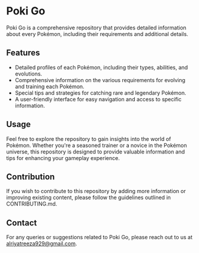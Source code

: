 # Poki Go

Poki Go is a comprehensive repository that provides detailed information about every Pokémon, including their requirements and additional details.

## Features

- Detailed profiles of each Pokémon, including their types, abilities, and evolutions.
- Comprehensive information on the various requirements for evolving and training each Pokémon.
- Special tips and strategies for catching rare and legendary Pokémon.
- A user-friendly interface for easy navigation and access to specific information.

## Usage

Feel free to explore the repository to gain insights into the world of Pokémon. Whether you're a seasoned trainer or a novice in the Pokémon universe, this repository is designed to provide valuable information and tips for enhancing your gameplay experience.

## Contribution

If you wish to contribute to this repository by adding more information or improving existing content, please follow the guidelines outlined in CONTRIBUTING.md.

## Contact

For any queries or suggestions related to Poki Go, please reach out to us at alriyatreeza929@gmail.com.


